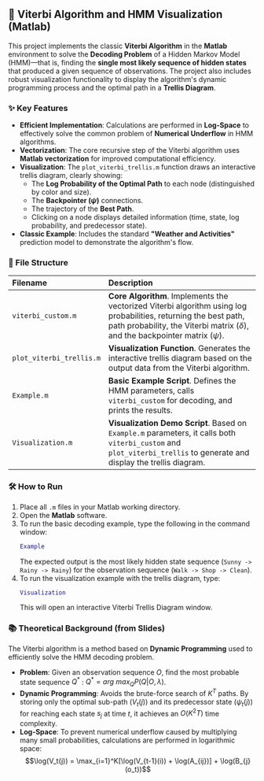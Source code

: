 ## 📜 Viterbi Algorithm and HMM Visualization (Matlab)

This project implements the classic **Viterbi Algorithm** in the **Matlab** environment to solve the **Decoding Problem** of a Hidden Markov Model (HMM)—that is, finding the **single most likely sequence of hidden states** that produced a given sequence of observations. The project also includes robust visualization functionality to display the algorithm's dynamic programming process and the optimal path in a **Trellis Diagram**.

### ✨ Key Features

* **Efficient Implementation**: Calculations are performed in **Log-Space** to effectively solve the common problem of **Numerical Underflow** in HMM algorithms.
* **Vectorization**: The core recursive step of the Viterbi algorithm uses **Matlab vectorization** for improved computational efficiency.
* **Visualization**: The `plot_viterbi_trellis.m` function draws an interactive trellis diagram, clearly showing:
    * The **Log Probability of the Optimal Path** to each node (distinguished by color and size).
    * The **Backpointer ($\psi$)** connections.
    * The trajectory of the **Best Path**.
    * Clicking on a node displays detailed information (time, state, log probability, and predecessor state).
* **Classic Example**: Includes the standard **"Weather and Activities"** prediction model to demonstrate the algorithm's flow.

### 📁 File Structure

| Filename | Description |
| :--- | :--- |
| `viterbi_custom.m` | **Core Algorithm**. Implements the vectorized Viterbi algorithm using log probabilities, returning the best path, path probability, the Viterbi matrix ($\delta$), and the backpointer matrix ($\psi$). |
| `plot_viterbi_trellis.m` | **Visualization Function**. Generates the interactive trellis diagram based on the output data from the Viterbi algorithm. |
| `Example.m` | **Basic Example Script**. Defines the HMM parameters, calls `viterbi_custom` for decoding, and prints the results. |
| `Visualization.m` | **Visualization Demo Script**. Based on `Example.m` parameters, it calls both `viterbi_custom` and `plot_viterbi_trellis` to generate and display the trellis diagram. |

### 🛠️ How to Run

1.  Place all `.m` files in your Matlab working directory.
2.  Open the **Matlab** software.
3.  To run the basic decoding example, type the following in the command window:
    ```matlab
    Example
    ```
    The expected output is the most likely hidden state sequence (`Sunny -> Rainy -> Rainy`) for the observation sequence (`Walk -> Shop -> Clean`).
4.  To run the visualization example with the trellis diagram, type:
    ```matlab
    Visualization
    ```
    This will open an interactive Viterbi Trellis Diagram window.

### 📚 Theoretical Background (from Slides)

The Viterbi algorithm is a method based on **Dynamic Programming** used to efficiently solve the HMM decoding problem.

* **Problem**: Given an observation sequence $O$, find the most probable state sequence $Q^{*}$ : $Q^{*}=arg~max_{Q}P(Q|O,\lambda)$.
* **Dynamic Programming**: Avoids the brute-force search of $K^T$ paths. By storing only the optimal sub-path ($V_{t}(j)$) and its predecessor state ($\psi_t(j)$) for reaching each state $s_j$ at time $t$, it achieves an $O(K^2T)$ time complexity.
* **Log-Space**: To prevent numerical underflow caused by multiplying many small probabilities, calculations are performed in logarithmic space:
    $$\log(V_t(j)) = \max_{i=1}^K[\log(V_{t-1}(i)) + \log(A_{ij})] + \log(B_{j}(o_t))$$
